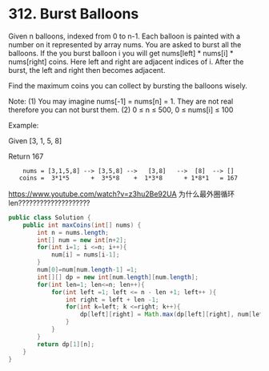 # 312. Burst Balloons
Given n balloons, indexed from 0 to n-1. Each balloon is painted with a number on it represented by array nums. You are asked to burst all the balloons. If the you burst balloon i you will get nums[left] * nums[i] * nums[right] coins. Here left and right are adjacent indices of i. After the burst, the left and right then becomes adjacent.

Find the maximum coins you can collect by bursting the balloons wisely.

Note: 
(1) You may imagine nums[-1] = nums[n] = 1. They are not real therefore you can not burst them.
(2) 0 ≤ n ≤ 500, 0 ≤ nums[i] ≤ 100

Example:

Given [3, 1, 5, 8]

Return 167
```
    nums = [3,1,5,8] --> [3,5,8] -->   [3,8]   -->  [8]  --> []
   coins =  3*1*5      +  3*5*8    +  1*3*8      + 1*8*1   = 167
```
https://www.youtube.com/watch?v=z3hu2Be92UA
为什么最外圈循环len????????????????????
```java
public class Solution {
    public int maxCoins(int[] nums) {
        int n = nums.length;
        int[] num = new int[n+2];
        for(int i=1; i <=n; i++){
            num[i] = nums[i-1];
        }
        num[0]=num[num.length-1] =1;
        int[][] dp = new int[num.length][num.length];
        for(int len=1; len<=n; len++){
            for(int left =1; left <= n - len +1; left++ ){
                int right = left + len -1;
                for(int k=left; k <=right; k++){
                    dp[left][right] = Math.max(dp[left][right], num[left-1]* num[k]*num[right+1] + dp[left][k-1] + dp[k+1][right]);
                }
            }
        }
        return dp[1][n];
    }
}

```
